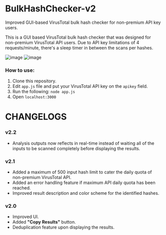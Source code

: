 # BulkHashChecker-v2
Improved GUI-based VirusTotal bulk hash checker for non-premium API key users.

This is a GUI based VirusTotal bulk hash checker that was designed for non-premium VirusTotal API users.
Due to API key limitations of 4 requests/minute, there's a sleep timer in between the scans per hashes.

![image](https://github.com/sscoconutree/BulkHashChecker-v2/assets/59388557/45150b80-4178-4abe-917b-fafac7684626)
![image](https://github.com/sscoconutree/BulkHashChecker-v2/assets/59388557/d23cee38-90a2-44c1-bbee-13220d5a4d8f)



<h3>How to use:</h3>

1. Clone this repository.
2. Edit ```app.js``` file and put your VirusTotal API key on the ```apikey``` field.
3. Run the following: ```node app.js```
4. Open ```localhost:3000```

# CHANGELOGS

<h3>v2.2</h3>

* Analysis outputs now reflects in real-time instead of waiting all of the inputs to be scanned completely before displaying the results.

<h3>v2.1</h3>

* Added a maximum of 500 input hash limit to cater the daily quota of non-premium VirusTotal API.
* Added an error handling feature if maximum API daily quota has been reached.
* Improved result description and color scheme for the identified hashes.

<h3>v2.0</h3>

* Improved UI.
* Added **"Copy Results"** button.
* Deduplication feature upon displaying the results.
